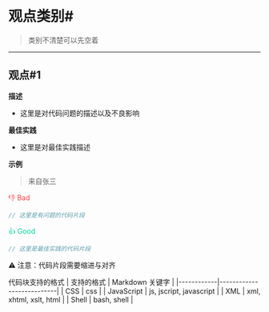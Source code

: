 # 观点类别#
> 类别不清楚可以先空着
----

## 观点#1
**描述**

- 这里是对代码问题的描述以及不良影响

**最佳实践**

- 这里是对最佳实践描述

**示例**
> 来自张三

<font color=#FD4147>:-1: Bad</font>

```js
// 这里是有问题的代码片段
```

<font color=#00D09B>:+1: Good</font>

```js
// 这里是最佳实践的代码片段
```

:warning: 注意：代码片段需要缩进与对齐

代码块支持的格式
| 支持的格式  | Markdown 关键字           |
|------------|---------------------------|
| CSS        |            css            |
| JavaScript | js, jscript, javascript   |
| XML        | xml, xhtml, xslt, html    |
| Shell      | bash, shell               |